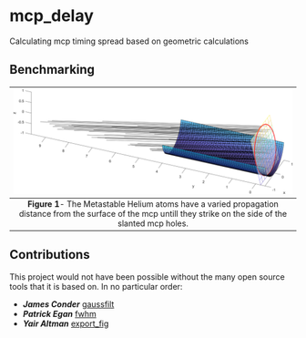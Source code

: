 # mcp_delay
Calculating mcp timing spread based on geometric calculations

## Benchmarking
| ![Schematic](/figs/ray_diagram.png) | 
|:--:| 
 **Figure 1**- The Metastable Helium atoms have a varied propagation distance from the surface of the mcp untill they strike on the side of the slanted mcp holes. |




## Contributions  
This project would not have been possible without the many open source tools that it is based on. In no particular order: 

* ***James Conder*** [gaussfilt](https://au.mathworks.com/matlabcentral/fileexchange/43182-gaussfilt-t-z-sigma)
* ***Patrick Egan*** [fwhm](https://au.mathworks.com/matlabcentral/fileexchange/10590-fwhm)
* ***Yair Altman*** [export_fig](https://github.com/altmany/export_fig)
